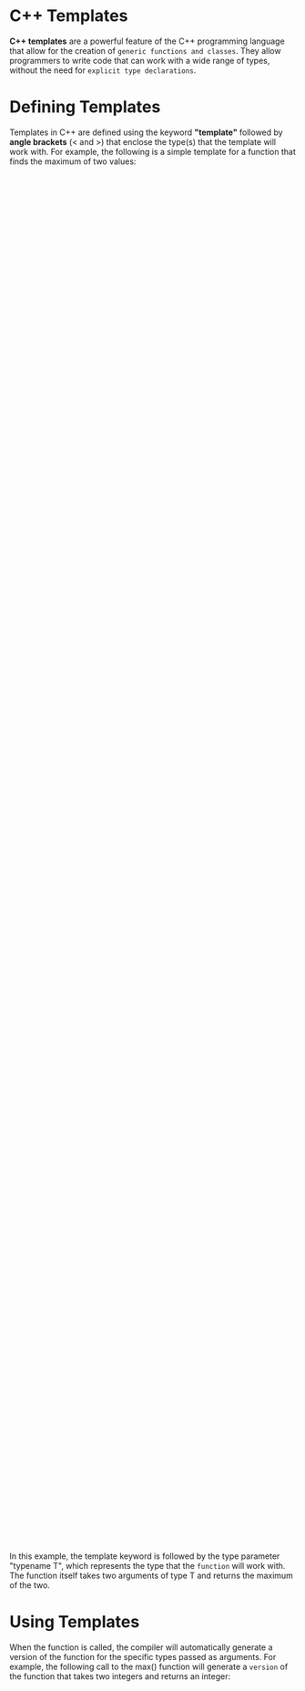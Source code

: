 # C++ Templates

**C++ templates** are a powerful feature of the C++ programming language that allow for the creation of `generic functions and classes`. They allow programmers to write code that can work with a wide range of types, without the need for `explicit type declarations`.

# Defining Templates

Templates in C++ are defined using the keyword **"template"** followed by **angle brackets** (< and >) that enclose the type(s) that the template will work with. For example, the following is a simple template for a function that finds the maximum of two values:

<p align="center">
    <img src="/04_Material/CodeSnaps/Template1.png" style="height: 60vh; padding-left: 60vh;">
 </p>

In this example, the template keyword is followed by the type parameter "typename T", which represents the type that the `function` will work with. The function itself takes two arguments of type T and returns the maximum of the two.

# Using Templates

When the function is called, the compiler will automatically generate a version of the function for the specific types passed as arguments. For example, the following call to the max() function will generate a `version` of the function that takes two integers and returns an integer:

 <p align="center">
    <img src="/04_Material/CodeSnaps/Template2.png" style="height: 50vh; padding-left: 50vh;">
 </p>

Templates can also be used to create **generic classes**. For example, the following is a simple template for a stack class:

 <p align="center">
    <img src="/04_Material/CodeSnaps/Template3.png" style="height: 70vh; padding-left: 80vh;">
 </p>

In this example, the `Stack class` is defined with a single type parameter "typename T", which represents the type of the elements stored in the stack. The class has an array of elements of type T, and a variable "top" that keeps track of the top element of the stack. The class has three member functions: push, which adds an element to the stack; pop, which removes the top element from the stack; and empty, which returns true if the stack is empty.

When an object of the Stack class is created, the compiler will automatically generate a version of the class for the specific type passed as the **template argument**. For example, the following code creates a stack of integers:

<p align="center">
    <img src="/04_Material/CodeSnaps/Template4.png" style="height: 50vh; padding-left: 50vh;">
 </p>

Templates can also have `multiple type parameters`, for example:

 <p align="center">
    <img src="/04_Material/CodeSnaps/Template5.png" style="height: 50vh; padding-left: 50vh;">
 </p>

C++ also allows for `non-type template parameters`, for example:

 <p align="center">
    <img src="/04_Material/CodeSnaps/Template6.png" style="height: 50vh; padding-left: 50vh;">
 </p>

# Conclusions

Templates are a very powerful feature in C++, but they can also make the code `more complex`, especially when dealing with template specialization and overloading. Furthermore, the compilation time can increase when using templates, especially when using a large number of templates or when using templates with complex types.

In conclusion, C++ templates are a **powerful**.

